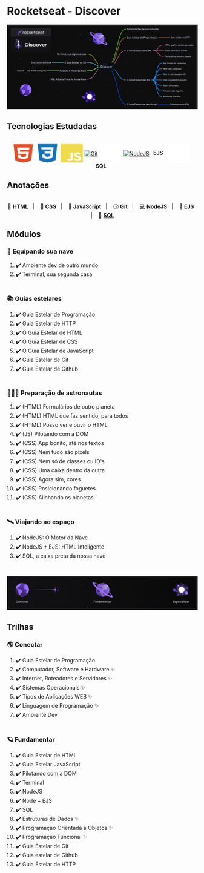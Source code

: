 # Rocketseat - Discover

<div align="center">
<a href="https://github.com/vitorhonna/rocketseat-discover">

![Rocketseat Discover](images/rocketseat_discover_dark.png)

</a>
</div>

## Tecnologias Estudadas

<div style="display: inline_block" align="center"><br>
  <a href="/HTML/html.md"><img align="center" alt="HTML" height="50" width="60" src="https://github.com/devicons/devicon/blob/master/icons/html5/html5-plain.svg"></a>
  <a href="/CSS/css.md"><img align="center" alt="CSS" height="50" width="60" src="https://github.com/devicons/devicon/blob/master/icons/css3/css3-plain.svg"></a>
  <a href="/JavaScript/javascript.md"><img align="center" alt="JS" height="50" width="60" src="https://github.com/devicons/devicon/blob/master/icons/javascript/javascript-plain.svg"></a>
  <a href="/Git/git.md"><img align="center" alt="Git" height="50" width="60" src="https://cdn.jsdelivr.net/gh/devicons/devicon/icons/git/git-original.svg"></a>
  <a href="https://github.com/vitorhonna"><img align="center" alt="Github" height="50" width="60" src="https://github.com/vitorhonna/vitorhonna/blob/main/assets/github-white.svg"></a>
  <a href="/node/node.md"><img align="center" alt="NodeJS" height="50" width="60" src="https://cdn.jsdelivr.net/gh/devicons/devicon/icons/nodejs/nodejs-original.svg"></a>
  <strong height="50" width="60">&nbsp; EJS &nbsp;</strong>
  <a href="/node_EJS/EJS.md"><img align="center" alt="Express" height="50" width="60" src="https://github.com/vitorhonna/vitorhonna/blob/main/assets/express-white.svg"></a>
  <strong height="50" width="60">&nbsp; SQL &nbsp;</strong>
</div>

## Anotações

<div align="center"><br>
  📙 <a href="/HTML/html.md"><strong>HTML</strong></a>&nbsp;&nbsp; | &nbsp;&nbsp;
  📘 <a href="/CSS/css.md"><strong>CSS</strong></a>&nbsp;&nbsp; | &nbsp;&nbsp;
  📒 <a href="/JavaScript/javascript.md"><strong>JavaScript</strong></a>&nbsp;&nbsp; | &nbsp;&nbsp;
  🕓 <a href="/Git/git.md"><strong>Git</strong></a>&nbsp;&nbsp; | &nbsp;&nbsp;
  💻 <a href="/node/node.md"><strong>NodeJS</strong></a>&nbsp;&nbsp; | &nbsp;&nbsp;
  📄 <a href="/node_EJS/EJS.md"><strong>EJS</strong></a>&nbsp;&nbsp; | &nbsp;&nbsp;
  💾 <a href="/SQL/sql.md"><strong>SQL</strong></a>
</div>

## Módulos

<!-- ❌✅ -->

### 🚀 **Equipando sua nave**

1. ✔️ Ambiente dev de outro mundo
1. ✔️ Terminal, sua segunda casa

#

### 📚 **Guias estelares**

1. ✔️ Guia Estelar de Programação
1. ✔️ Guia Estelar de HTTP
1. ✔️ O Guia Estelar de HTML
1. ✔️ O Guia Estelar de CSS
1. ✔️ O Guia Estelar de JavaScript
1. ✔️ Guia Estelar de Git
1. ✔️ Guia Estelar de Github

#

### 👨🏽‍🚀 **Preparação de astronautas**

1. ✔️ (HTML) Formulários de outro planeta
1. ✔️ (HTML) HTML que faz sentido, para todos
1. ✔️ (HTML) Posso ver e ouvir o HTML
1. ✔️ (JS) Pilotando com a DOM
1. ✔️ (CSS) App bonito, até nos textos
1. ✔️ (CSS) Nem tudo são pixels
1. ✔️ (CSS) Nem só de classes ou ID's
1. ✔️ (CSS) Uma caixa dentro da outra
1. ✔️ (CSS) Agora sim, cores
1. ✔️ (CSS) Posicionando foguetes
1. ✔️ (CSS) Alinhando os planetas

#

### 🛰️ **Viajando ao espaço**

1. ✔️ NodeJS: O Motor da Nave
1. ✔️ NodeJS + EJS: HTML Inteligente
1. ✔️ SQL, a caixa preta da nossa nave

#

<div align="center">
<a href="https://github.com/vitorhonna/rocketseat-discover">

![Trilhas Rocketseat Discover](./images/rocketseat_discover2.png)

</a>
</div>

## Trilhas

<!-- ❌✅ -->

### 🌎 Conectar

1. ✔️ Guia Estelar de Programação
1. ✔️ Computador, Software e Hardware ✨
1. ✔️ Internet, Roteadores e Servidores ✨
1. ✔️ Sistemas Operacionais ✨
1. ✔️ Tipos de Aplicações WEB ✨
1. ✔️ Linguagem de Programação ✨
1. ✔️ Ambiente Dev

#

### 🪐 Fundamentar

1. ✔️ Guia Estelar de HTML
1. ✔️ Guia Estelar JavaScript
1. ✔️ Pilotando com a DOM
1. ✔️ Terminal
1. ✔️ NodeJS
1. ✔️ Node + EJS
1. ✔️ SQL
1. ✔️ Estruturas de Dados  ✨
1. ✔️ Programação Orientada a Objetos ✨
1. ✔️ Programação Funcional ✨
1. ✔️ Guia Estelar de Git
1. ✔️ Guia estelar de Github
1. ✔️ Guia Estelar de HTTP

